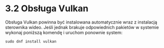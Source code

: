 # 3.2 Obsługa Vulkan

Obsługa Vulkan powinna być instalowana automatycznie wraz z instalacją sterownika wideo.
Jeśli jednak brakuje odpowiednich pakietów w systemie wykonaj poniższą komendę i uruchom ponownie system:
```
sudo dnf install vulkan
```
